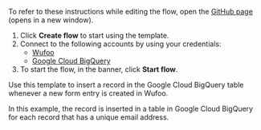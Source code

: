To refer to these instructions while editing the flow, open the [GitHub page](https://github.com/ot4i/app-connect-templates/tree/main/resources/markdown/Insert%20a%20record%20in%20Google%20Cloud%20BigQuery%20when%20a%20new%20form%20entry%20is%20created%20in%20Wufoo_instructions.md) (opens in a new window).

1. Click **Create flow** to start using the template.
2. Connect to the following accounts by using your credentials:
   - [Wufoo](https://www.ibm.com/docs/en/app-connect/containers_cd?topic=apps-wufoo)
   - [Google Cloud BigQuery](https://www.ibm.com/docs/en/app-connect/containers_cd?topic=apps-google-cloud-bigquery)
3. To start the flow, in the banner, click **Start flow**.


Use this template to insert a record in the Google Cloud BigQuery table whenever a new form entry is created in Wufoo. 

In this example, the record is inserted in a table in Google Cloud BigQuery for each record that has a unique email address.






